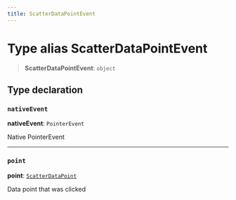 ```yaml
---
title: ScatterDataPointEvent
---
```


# Type alias ScatterDataPointEvent

> **ScatterDataPointEvent**: `object`

## Type declaration

### `nativeEvent`

**nativeEvent**: `PointerEvent`

Native PointerEvent

***

### `point`

**point**: [`ScatterDataPoint`](type-alias.ScatterDataPoint.md)

Data point that was clicked
